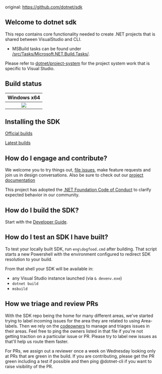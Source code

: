 original: https://github.com/dotnet/sdk

## Welcome to dotnet sdk

This repo contains core functionality needed to create .NET projects that is shared between VisualStudio and CLI.

* MSBuild tasks can be found under [/src/Tasks/Microsoft.NET.Build.Tasks/](src/Tasks/Microsoft.NET.Build.Tasks).

Please refer to [dotnet/project-system](https://github.com/dotnet/project-system) for the project system work that is specific to Visual Studio.

## Build status

|Windows x64 |
|:------:|
|[![](https://dev.azure.com/dnceng/internal/_apis/build/status/dotnet/sdk/DotNet-Core-Sdk%203.0%20(Windows)%20(YAML)%20(Official))](https://dev.azure.com/dnceng/internal/_build?definitionId=140)|

## Installing the SDK
[Official builds](https://dotnet.microsoft.com/download/dotnet-core)

[Latest builds](https://github.com/dotnet/installer#installers-and-binaries)

## How do I engage and contribute?

We welcome you to try things out, [file issues](https://github.com/dotnet/sdk/issues), make feature requests and join us in design conversations. Also be sure to check out our [project documentation](documentation)

This project has adopted the [.NET Foundation Code of Conduct](https://dotnetfoundation.org/code-of-conduct) to clarify expected behavior in our community.

## How do I build the SDK?

Start with the [Developer Guide](documentation/project-docs/developer-guide.md).

## How do I test an SDK I have built?

To test your locally built SDK, run `eng\dogfood.cmd` after building. That script starts a new Powershell with the environment configured to redirect SDK resolution to your build.

From that shell your SDK will be available in:

- any Visual Studio instance launched (via `& devenv.exe`)
- `dotnet build`
- `msbuild`


## How we triage and review PRs

With the SDK repo being the home for many different areas, we've started trying to label incoming issues for the area they are related to using Area- labels.  Then we rely on the [codeowners](https://github.com/dotnet/sdk/blob/main/CODEOWNERS) to manage and triages issues in their areas.  Feel free to ping the owners listed in that file if you're not getting traction on a particular issue or PR. Please try to label new issues as that'll help us route them faster.

For PRs, we assign out a reviewer once a week on Wednesday looking only at PRs that are green in the build.  If you are contributing, please get the PR green including a test if possible and then ping @dotnet-cli if you want to raise visibility of the PR.
